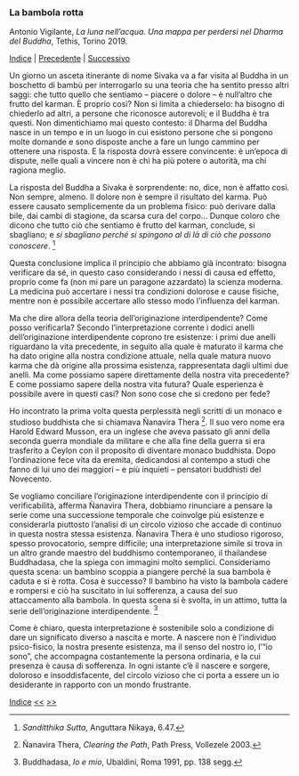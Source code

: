<link rel="stylesheet" href="../assets/style.css">

### La bambola rotta

Antonio Vigilante, _La luna nell’acqua. Una mappa per perdersi nel Dharma del Buddha_, Tethis, Torino 2019.

[Indice](index.md) | [Precedente](la-ruota.md) | [Successivo](la-luce-della-luna.md)

Un giorno un asceta itinerante di nome Sivaka va a far visita al Buddha in un boschetto di bambù per interrogarlo su una teoria che ha sentito presso altri saggi: che tutto quello che sentiamo – piacere o dolore – è null’altro che frutto del karman. È proprio così? Non si limita a chiederselo: ha bisogno di chiederlo ad altri, a persone che riconosce autorevoli; e il Buddha è tra questi. Non dimentichiamo mai questo contesto: il Dharma del Buddha nasce in un tempo e in un luogo in cui esistono persone che si pongono molte domande e sono disposte anche a fare un lungo cammino per ottenere una risposta. E la risposta dovrà essere convincente: è un’epoca di dispute, nelle quali a vincere non è chi ha più potere o autorità, ma chi ragiona meglio.

La risposta del Buddha a Sivaka è sorprendente: no, dice, non è affatto così. Non sempre, almeno. Il dolore non è sempre il risultato del karma. Può essere causato semplicemente da un problema fisico: può derivare dalla bile, dai cambi di stagione, da scarsa cura del corpo… Dunque coloro che dicono che tutto ciò che sentiamo è frutto del karman, conclude, si sbagliano; e _si sbagliano perché si spingono al di là di ciò che possono conoscere_. [^28]

Questa conclusione implica il principio che abbiamo già incontrato: bisogna verificare da sé, in questo caso considerando i nessi di causa ed effetto, proprio come fa (non mi pare un paragone azzardato) la scienza moderna. La medicina può accertare i nessi tra condizioni dolorose e cause fisiche, mentre non è possibile accertare allo stesso modo l’influenza del karman.

Ma che dire allora della teoria dell’originazione interdipendente? Come posso verificarla? Secondo l’interpretazione corrente i dodici anelli dell’originazione interdipendente coprono tre esistenze: i primi due anelli riguardano la vita precedente, in seguito alla quale è maturato il karma che ha dato origine alla nostra condizione attuale, nella quale matura nuovo karma che dà origine alla prossima esistenza, rappresentata dagli ultimi due anelli. Ma come possiamo sapere direttamente della nostra vita precedente? E come possiamo sapere della nostra vita futura? Quale esperienza è possibile avere in questi casi? Non sono cose che si credono per fede?

Ho incontrato la prima volta questa perplessità negli scritti di un monaco e studioso buddhista che si chiamava Ñanavira Thera [^29]. Il suo vero nome era Harold Edward Musson, era un inglese che aveva passato gli anni della seconda guerra mondiale da militare e che alla fine della guerra si era trasferito a Ceylon con il proposito di diventare monaco buddhista. Dopo l’ordinazione fece vita da eremita, dedicandosi al contempo a studi che fanno di lui uno dei maggiori – e più inquieti – pensatori buddhisti del Novecento.

Se vogliamo conciliare l’originazione interdipendente con il principio di verificabilità, afferma Ñanavira Thera, dobbiamo rinunciare a pensare la serie come una successione temporale che coinvolge più esistenze e considerarla piuttosto l’analisi di un circolo vizioso che accade di continuo in questa nostra stessa esistenza. Ñanavira Thera è uno studioso rigoroso, spesso provocatorio, sempre difficile; una interpretazione simile si trova in un altro grande maestro del buddhismo contemporaneo, il thailandese Buddhadasa, che la spiega con immagini molto semplici. Consideriamo questa scena: un bambino scoppia a piangere perché la sua bambola è caduta e si è rotta. Cosa è successo? 
Il bambino ha visto la bambola cadere e rompersi e ciò ha suscitato in lui sofferenza, a causa del suo attaccamento alla bambola. In questa scena si è svolta, in un attimo, tutta la serie dell’originazione interdipendente. [^30]

Come è chiaro, questa interpretazione è sostenibile solo a condizione di dare un significato diverso a nascita e morte. A nascere non è l’individuo psico-fisico, la nostra presente esistenza, ma il senso del nostro io, l’“io sono”, che accompagna costantemente la persona ordinaria, e la cui presenza è causa di sofferenza. In ogni istante c’è il nascere e sorgere, doloroso e insoddisfacente, del circolo vizioso che ci porta a essere un io desiderante in rapporto con un mondo frustrante.

[^28]: _Sanditthika Sutta_, Anguttara Nikaya, 6.47.  
[^29]: Ñanavira Thera, _Clearing the Path_, Path Press, Vollezele 2003.
[^30]: Buddhadasa, _Io e mio_, Ubaldini, Roma 1991, pp. 138 segg. 

[Indice](index.md) [<<](la-ruota.md) [>>](a-margine.md)
